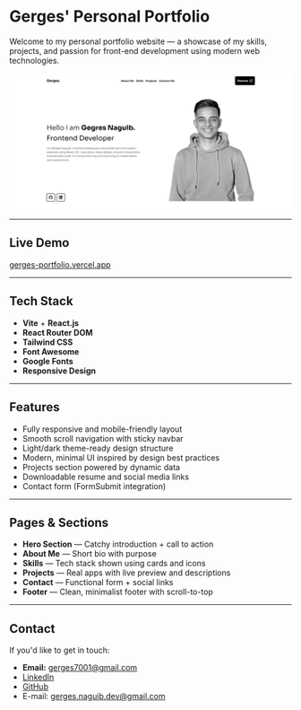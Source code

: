 #  Gerges' Personal Portfolio

Welcome to my personal portfolio website — a showcase of my skills, projects, and passion for front-end development using modern web technologies.

![Screenshot](./public/preview.png)

---

##  Live Demo

 [gerges-portfolio.vercel.app](https://gerges-portfolio.vercel.app)

---

##  Tech Stack

- **Vite** + **React.js**
- **React Router DOM**
- **Tailwind CSS**
- **Font Awesome**
- **Google Fonts**
- **Responsive Design**

---

##  Features

- Fully responsive and mobile-friendly layout  
- Smooth scroll navigation with sticky navbar  
- Light/dark theme-ready design structure  
- Modern, minimal UI inspired by design best practices  
- Projects section powered by dynamic data  
- Downloadable resume and social media links  
- Contact form (FormSubmit integration)

---

##  Pages & Sections

- **Hero Section** — Catchy introduction + call to action  
- **About Me** — Short bio with purpose  
- **Skills** — Tech stack shown using cards and icons  
- **Projects** — Real apps with live preview and descriptions  
- **Contact** — Functional form + social links  
- **Footer** — Clean, minimalist footer with scroll-to-top

---

## Contact

If you'd like to get in touch:

-  **Email:** gerges7001@gmail.com  
-  [LinkedIn](https://www.linkedin.com/in/gerges-naguib-319987218/)  
-  [GitHub](https://github.com/Gerges-GN)  
-  E-mail: gerges.naguib.dev@gmail.com
